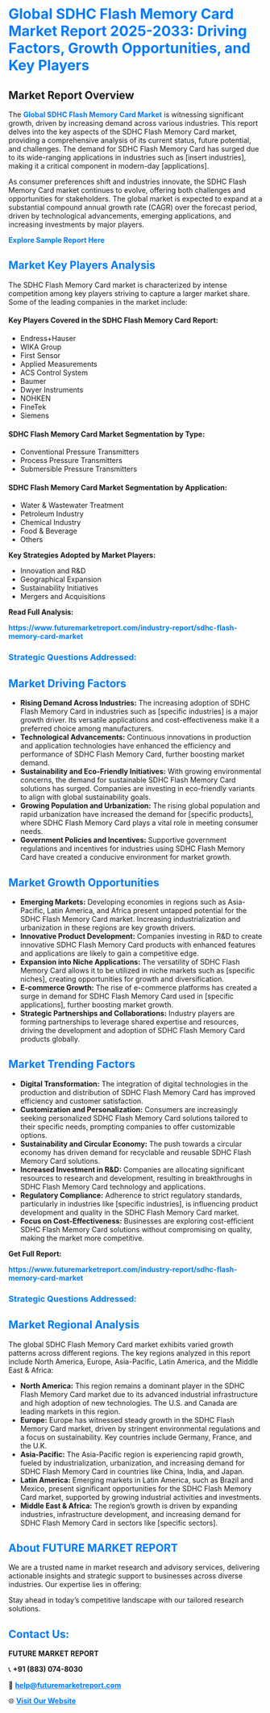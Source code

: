 <h1 style="color: #007BFF;">Global SDHC Flash Memory Card Market Report 2025-2033: Driving Factors, Growth Opportunities, and Key Players</h1>

<section id="overview">
<h2>Market Report Overview</h2>
<p>The <a href="https://www.futuremarketreport.com/industry-report/sdhc-flash-memory-card-market" style="color: #007BFF; text-decoration: none;"><strong>Global SDHC Flash Memory Card Market</strong></a> is witnessing significant growth, driven by increasing demand across various industries. This report delves into the key aspects of the SDHC Flash Memory Card market, providing a comprehensive analysis of its current status, future potential, and challenges. The demand for SDHC Flash Memory Card has surged due to its wide-ranging applications in industries such as [insert industries], making it a critical component in modern-day [applications].</p>
<p>As consumer preferences shift and industries innovate, the SDHC Flash Memory Card market continues to evolve, offering both challenges and opportunities for stakeholders. The global market is expected to expand at a substantial compound annual growth rate (CAGR) over the forecast period, driven by technological advancements, emerging applications, and increasing investments by major players.</p>
</section>

<section id="overview">
<p><a href="https://www.futuremarketreport.com/request-sample/reportId=34986" style="color: #007BFF; text-decoration: none;"><strong>Explore Sample Report Here</strong></a></p>
</section>

<section id="key-players">
<h2 style="color: #007BFF;">Market Key Players Analysis</h2>
<p>The SDHC Flash Memory Card market is characterized by intense competition among key players striving to capture a larger market share. Some of the leading companies in the market include:</p>
<h4>Key Players Covered in the SDHC Flash Memory Card Report:</h4>
<ul><li>Endress+Hauser</li><li>WIKA Group</li><li>First Sensor</li><li>Applied Measurements</li><li>ACS Control System</li><li>Baumer</li><li>Dwyer Instruments</li><li>NOHKEN</li><li>FineTek</li><li>Siemens</li></ul>
<h4>SDHC Flash Memory Card Market Segmentation by Type:</h4>
<ul><li>Conventional Pressure Transmitters</li><li>Process Pressure Transmitters</li><li>Submersible Pressure Transmitters</li></ul>

<h4>SDHC Flash Memory Card Market Segmentation by Application:</h4>
<ul><li>Water &amp; Wastewater Treatment</li><li>Petroleum Industry</li><li>Chemical Industry</li><li>Food &amp; Beverage</li><li>Others</li></ul>
<p><strong>Key Strategies Adopted by Market Players:</strong></p>
<ul>
<li>Innovation and R&D</li>
<li>Geographical Expansion</li>
<li>Sustainability Initiatives</li>
<li>Mergers and Acquisitions</li>
</ul>
</section>

<section>
<p><strong>Read Full Analysis: </strong></p><a href="https://www.futuremarketreport.com/industry-report/sdhc-flash-memory-card-market" style="color: #007BFF; text-decoration: none;"><strong>https://www.futuremarketreport.com/industry-report/sdhc-flash-memory-card-market</strong></a>
<h3 style="color: #007BFF;">Strategic Questions Addressed:</h3>
</section>

<section id="driving-factors">
<h2 style="color: #007BFF;">Market Driving Factors</h2>
<ul>
<li><strong>Rising Demand Across Industries:</strong> The increasing adoption of SDHC Flash Memory Card in industries such as [specific industries] is a major growth driver. Its versatile applications and cost-effectiveness make it a preferred choice among manufacturers.</li>
<li><strong>Technological Advancements:</strong> Continuous innovations in production and application technologies have enhanced the efficiency and performance of SDHC Flash Memory Card, further boosting market demand.</li>
<li><strong>Sustainability and Eco-Friendly Initiatives:</strong> With growing environmental concerns, the demand for sustainable SDHC Flash Memory Card solutions has surged. Companies are investing in eco-friendly variants to align with global sustainability goals.</li>
<li><strong>Growing Population and Urbanization:</strong> The rising global population and rapid urbanization have increased the demand for [specific products], where SDHC Flash Memory Card plays a vital role in meeting consumer needs.</li>
<li><strong>Government Policies and Incentives:</strong> Supportive government regulations and incentives for industries using SDHC Flash Memory Card have created a conducive environment for market growth.</li>
</ul>
</section>

<section id="growth-opportunities">
<h2 style="color: #007BFF;">Market Growth Opportunities</h2>
<ul>
<li><strong>Emerging Markets:</strong> Developing economies in regions such as Asia-Pacific, Latin America, and Africa present untapped potential for the SDHC Flash Memory Card market. Increasing industrialization and urbanization in these regions are key growth drivers.</li>
<li><strong>Innovative Product Development:</strong> Companies investing in R&D to create innovative SDHC Flash Memory Card products with enhanced features and applications are likely to gain a competitive edge.</li>
<li><strong>Expansion into Niche Applications:</strong> The versatility of SDHC Flash Memory Card allows it to be utilized in niche markets such as [specific niches], creating opportunities for growth and diversification.</li>
<li><strong>E-commerce Growth:</strong> The rise of e-commerce platforms has created a surge in demand for SDHC Flash Memory Card used in [specific applications], further boosting market growth.</li>
<li><strong>Strategic Partnerships and Collaborations:</strong> Industry players are forming partnerships to leverage shared expertise and resources, driving the development and adoption of SDHC Flash Memory Card products globally.</li>
</ul>
</section>

<section id="trending-factors">
<h2 style="color: #007BFF;">Market Trending Factors</h2>
<ul>
<li><strong>Digital Transformation:</strong> The integration of digital technologies in the production and distribution of SDHC Flash Memory Card has improved efficiency and customer satisfaction.</li>
<li><strong>Customization and Personalization:</strong> Consumers are increasingly seeking personalized SDHC Flash Memory Card solutions tailored to their specific needs, prompting companies to offer customizable options.</li>
<li><strong>Sustainability and Circular Economy:</strong> The push towards a circular economy has driven demand for recyclable and reusable SDHC Flash Memory Card solutions.</li>
<li><strong>Increased Investment in R&D:</strong> Companies are allocating significant resources to research and development, resulting in breakthroughs in SDHC Flash Memory Card technology and applications.</li>
<li><strong>Regulatory Compliance:</strong> Adherence to strict regulatory standards, particularly in industries like [specific industries], is influencing product development and quality in the SDHC Flash Memory Card market.</li>
<li><strong>Focus on Cost-Effectiveness:</strong> Businesses are exploring cost-efficient SDHC Flash Memory Card solutions without compromising on quality, making the market more competitive.</li>
</ul>
</section>

<section>
<p><strong>Get Full Report: </strong></p><a href="https://www.futuremarketreport.com/industry-report/sdhc-flash-memory-card-market" style="color: #007BFF; text-decoration: none;"><strong>https://www.futuremarketreport.com/industry-report/sdhc-flash-memory-card-market</strong></a>
<h3 style="color: #007BFF;">Strategic Questions Addressed:</h3>
</section>


<section id="regional-analysis">
<h2 style="color: #007BFF;">Market Regional Analysis</h2>
<p>The global SDHC Flash Memory Card market exhibits varied growth patterns across different regions. The key regions analyzed in this report include North America, Europe, Asia-Pacific, Latin America, and the Middle East & Africa:</p>
<ul>
<li><strong>North America:</strong> This region remains a dominant player in the SDHC Flash Memory Card market due to its advanced industrial infrastructure and high adoption of new technologies. The U.S. and Canada are leading markets in this region.</li>
<li><strong>Europe:</strong> Europe has witnessed steady growth in the SDHC Flash Memory Card market, driven by stringent environmental regulations and a focus on sustainability. Key countries include Germany, France, and the U.K.</li>
<li><strong>Asia-Pacific:</strong> The Asia-Pacific region is experiencing rapid growth, fueled by industrialization, urbanization, and increasing demand for SDHC Flash Memory Card in countries like China, India, and Japan.</li>
<li><strong>Latin America:</strong> Emerging markets in Latin America, such as Brazil and Mexico, present significant opportunities for the SDHC Flash Memory Card market, supported by growing industrial activities and investments.</li>
<li><strong>Middle East & Africa:</strong> The region’s growth is driven by expanding industries, infrastructure development, and increasing demand for SDHC Flash Memory Card in sectors like [specific sectors].</li>
</ul>
</section>

<footer>
<h2 style="color: #007BFF;">About FUTURE MARKET REPORT</h2>
<p>We are a trusted name in market research and advisory services, delivering actionable insights and strategic support to businesses across diverse industries. Our expertise lies in offering:</p>

<p>Stay ahead in today’s competitive landscape with our tailored research solutions.</p>

<h2 style="color: #007BFF;">Contact Us:</h2>
<p><strong>FUTURE MARKET REPORT</strong></p>
<p>📞 <strong>+91 (883) 074-8030</strong></p>
<p>📧 <strong><a href="mailto:help@futuremarketreport.com" style="color: #007BFF;">help@futuremarketreport.com</a></strong></p>
<p>🌐 <strong><a href="https://www.futuremarketreport.com/" style="color: #007BFF;">Visit Our Website</a></strong></p>
</footer>